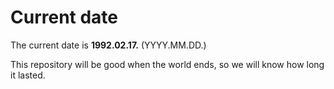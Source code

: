 # Current date

The current date is **1992.02.17.** (YYYY.MM.DD.)

This repository will be good when the world ends, so we will know how long it lasted.